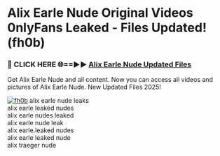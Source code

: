 # Alix Earle Nude Original Videos 0nlyFans Leaked - Files Updated! (fh0b)

<h3>🔴 CLICK HERE 🌐==►► <a href="https://tinyurl.com/5h6xmrr3" rel="nofollow">Alix Earle Nude Updated Files</a></h3>

Get Alix Earle Nude and all content. Now you can access all videos and pictures of Alix Earle Nude. New Updated Files 2025!

[![fh0b](https://i.imgur.com/KVD873Z.gif)](https://tinyurl.com/5h6xmrr3)
alix earle nude leaks<br>
alix earle leaked nudes<br>
alix earle nudes leaked<br>
alix earle nude leak<br>
alix earle.leaked nudes<br>
alix earle leaked nude<br>
alix traeger nude